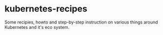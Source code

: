 # kubernetes-recipes
Some recipies, howto and step-by-step instruction on various things around Kubernetes and it's eco system.
